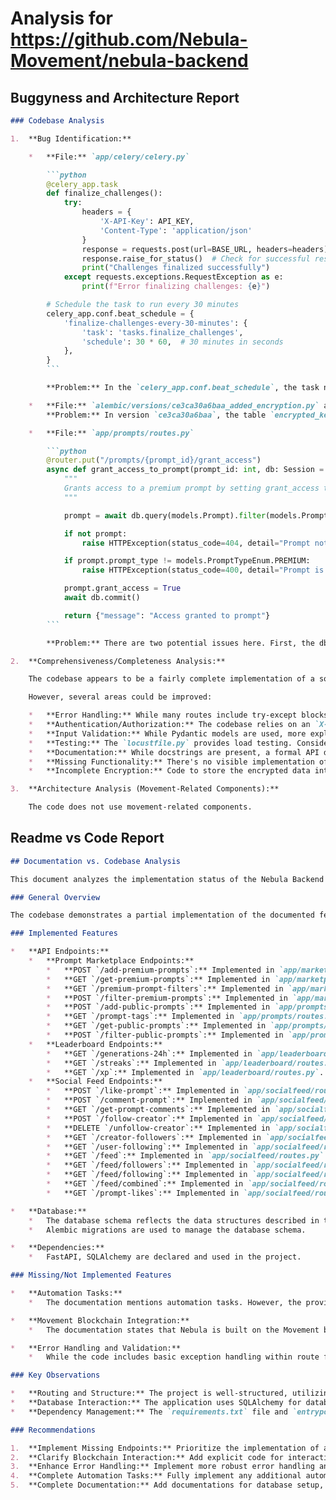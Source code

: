 
# Analysis for https://github.com/Nebula-Movement/nebula-backend

## Buggyness and Architecture Report
```markdown
### Codebase Analysis

1.  **Bug Identification:**

    *   **File:** `app/celery/celery.py`

        ```python
        @celery_app.task
        def finalize_challenges():
            try:
                headers = {
                    'X-API-Key': API_KEY,
                    'Content-Type': 'application/json'
                }
                response = requests.post(url=BASE_URL, headers=headers)
                response.raise_for_status()  # Check for successful response
                print("Challenges finalized successfully")
            except requests.exceptions.RequestException as e:
                print(f"Error finalizing challenges: {e}")

        # Schedule the task to run every 30 minutes
        celery_app.conf.beat_schedule = {
            'finalize-challenges-every-30-minutes': {
                'task': 'tasks.finalize_challenges',
                'schedule': 30 * 60,  # 30 minutes in seconds
            },
        }
        ```

        **Problem:** In the `celery_app.conf.beat_schedule`, the task name is specified as `tasks.finalize_challenges`. However, the `@celery_app.task` decorator implicitly registers the task under the module it is defined in, in this case, `app.celery.celery`. Therefore, the task name in `beat_schedule` should be `app.celery.celery.finalize_challenges`. Without the correct task name, the scheduled task will not be executed.

    *   **File:** `alembic/versions/ce3ca30a6baa_added_encryption.py` and `alembic/versions/15436d808394_updated_encryption_models.py`
        **Problem:** In version `ce3ca30a6baa`, the table `encrypted_keys` is created with columns `public_key` and `encrypted_private_key`. In version `15436d808394`, these columns are removed and `aes_encrypted_private_key` and `aes_key` are added. However, there's no check in `15436d808394` to ensure the existing data is migrated correctly. This could lead to data loss during the upgrade process if the migration is run on a database with existing data.

    *   **File:** `app/prompts/routes.py`

        ```python
        @router.put("/prompts/{prompt_id}/grant_access")
        async def grant_access_to_prompt(prompt_id: int, db: Session = Depends(get_session)):  # Use your existing get_session dependency
            """
            Grants access to a premium prompt by setting grant_access to True.
            """

            prompt = await db.query(models.Prompt).filter(models.Prompt.id == prompt_id).first()

            if not prompt:
                raise HTTPException(status_code=404, detail="Prompt not found")

            if prompt.prompt_type != models.PromptTypeEnum.PREMIUM:
                raise HTTPException(status_code=400, detail="Prompt is not a premium prompt")

            prompt.grant_access = True
            await db.commit()

            return {"message": "Access granted to prompt"}
        ```

        **Problem:** There are two potential issues here. First, the db.query is not awaited and `await db.commit()` is called. Secondly, the prompt update is not followed by a `db.refresh(prompt)` call.

2.  **Comprehensiveness/Completeness Analysis:**

    The codebase appears to be a fairly complete implementation of a social feed platform with premium content, user statistics, and basic account functionalities.  It includes API endpoints for creating, retrieving, liking, commenting, and following content. There's support for user authentication and authorization (via API keys and potentially JWT, although JWT usage isn't fully fleshed out).  Alembic is used for database migrations.  Celery is integrated for asynchronous tasks.  There are routes and models defined for prompt encryption, implying some form of content protection. Tests are present (locustfile) for load testing, which is a good sign.

    However, several areas could be improved:

    *   **Error Handling:** While many routes include try-except blocks, the error handling is generic. More specific exception handling and logging would be beneficial.
    *   **Authentication/Authorization:** The codebase relies on an `X-API-Key` for Celery. Properly implementing JWT-based authentication and authorization for API endpoints would enhance security. The implementation also has some inconsistencies in how sessions are managed, using both `get_session` and `get_db`.
    *   **Input Validation:** While Pydantic models are used, more explicit input validation, especially for fields like account addresses, could improve robustness.
    *   **Testing:** The `locustfile.py` provides load testing. Consider adding unit and integration tests using `pytest` for better coverage and reliability.
    *   **Documentation:** While docstrings are present, a formal API documentation (e.g., using Swagger) would make the API easier to consume.
    *   **Missing Functionality:** There's no visible implementation of user registration, login, or account management beyond following/unfollowing.
    *   **Incomplete Encryption:** Code to store the encrypted data into the database, decrypt and retrieve the encrypted data from database is present. There is no code present to do the real encryption, like AES, but only SHA256 hashing

3.  **Architecture Analysis (Movement-Related Components):**

    The code does not use movement-related components.
```

## Readme vs Code Report
```markdown
## Documentation vs. Codebase Analysis

This document analyzes the implementation status of the Nebula Backend documentation in the provided codebase.

### General Overview

The codebase demonstrates a partial implementation of the documented features.  The API endpoints related to Prompts, Leaderboards, and Social Feeds are present as FastAPI routers and have corresponding models and schemas. However, not all documented endpoints are fully implemented, and some functionality is missing.

### Implemented Features

*   **API Endpoints:**
    *   **Prompt Marketplace Endpoints:**
        *   **POST `/add-premium-prompts`:** Implemented in `app/marketplace/routes.py`.
        *   **GET `/get-premium-prompts`:** Implemented in `app/marketplace/routes.py`.
        *   **GET `/premium-prompt-filters`:** Implemented in `app/marketplace/routes.py`.
        *   **POST `/filter-premium-prompts`:** Implemented in `app/marketplace/routes.py`.
        *   **POST `/add-public-prompts`:** Implemented in `app/prompts/routes.py`.
        *   **GET `/prompt-tags`:** Implemented in `app/prompts/routes.py`.
        *   **GET `/get-public-prompts`:** Implemented in `app/prompts/routes.py`.
        *   **POST `/filter-public-prompts`:** Implemented in `app/prompts/routes.py`.
    *   **Leaderboard Endpoints:**
        *   **GET `/generations-24h`:** Implemented in `app/leaderboard/routes.py`.
        *   **GET `/streaks`:** Implemented in `app/leaderboard/routes.py`.
        *   **GET `/xp`:** Implemented in `app/leaderboard/routes.py`.
    *   **Social Feed Endpoints:**
        *   **POST `/like-prompt`:** Implemented in `app/socialfeed/routes.py`.
        *   **POST `/comment-prompt`:** Implemented in `app/socialfeed/routes.py`.
        *   **GET `/get-prompt-comments`:** Implemented in `app/socialfeed/routes.py`.
        *   **POST `/follow-creator`:** Implemented in `app/socialfeed/routes.py`.
        *   **DELETE `/unfollow-creator`:** Implemented in `app/socialfeed/routes.py`.
        *   **GET `/creator-followers`:** Implemented in `app/socialfeed/routes.py`.
        *   **GET `/user-following`:** Implemented in `app/socialfeed/routes.py`.
        *   **GET `/feed`:** Implemented in `app/socialfeed/routes.py`.
        *   **GET `/feed/followers`:** Implemented in `app/socialfeed/routes.py`.
        *   **GET `/feed/following`:** Implemented in `app/socialfeed/routes.py`.
        *   **GET `/feed/combined`:** Implemented in `app/socialfeed/routes.py`.
	    *   **GET `/prompt-likes`:** Implemented in `app/socialfeed/routes.py`.

*   **Database:**
    *   The database schema reflects the data structures described in the documentation for Prompts, User interactions and statistics. SQLAlchemy models are defined for these entities.
    *   Alembic migrations are used to manage the database schema.

*   **Dependencies:**
    *   FastAPI, SQLAlchemy are declared and used in the project.

### Missing/Not Implemented Features

*   **Automation Tasks:**
    *   The documentation mentions automation tasks. However, the provided code only includes a Celery task for finalizing challenges in `app/celery/celery.py`. Any other automation tasks described elsewhere or planned aren't implemented in the provided scope. The `BASE_URL` and `API_KEY` in the celery config suggests that the call is for another service and not part of the backend.

*   **Movement Blockchain Integration:**
    *   The documentation states that Nebula is built on the Movement blockchain. There's no explicit code for interacting directly with the Movement blockchain. The system seems to primarily manage data *related to* the blockchain, rather than actively interacting with it in the provided code. The `app/encrypt` module also suggests storing private keys, but the documentation does not explicitly mention this.

*   **Error Handling and Validation:**
    *   While the code includes basic exception handling within route functions, a comprehensive, global error handling strategy is not apparent. Input validation primarily relies on Pydantic schemas, which is good, but more detailed validation logic could be implemented.

### Key Observations

*   **Routing and Structure:** The project is well-structured, utilizing FastAPI routers to organize API endpoints by functional area (socialfeed, prompts, leaderboard, marketplace).
*   **Database Interaction:** The application uses SQLAlchemy for database interaction, including models and migrations.
*   **Dependency Management:** The `requirements.txt` file and `entrypoint.sh` script indicate that the dependencies are managed using pip.

### Recommendations

1.  **Implement Missing Endpoints:** Prioritize the implementation of any missing API endpoints from the documentation.
2.  **Clarify Blockchain Interaction:** Add explicit code for interacting with the Movement blockchain or clarify the nature of the data synchronization.
3.  **Enhance Error Handling:** Implement more robust error handling and logging mechanisms.
4.  **Complete Automation Tasks:** Fully implement any additional automation tasks described in the documentation.
5.  **Complete Documentation:** Add documentations for database setup, environment variables and all the apis.

```


